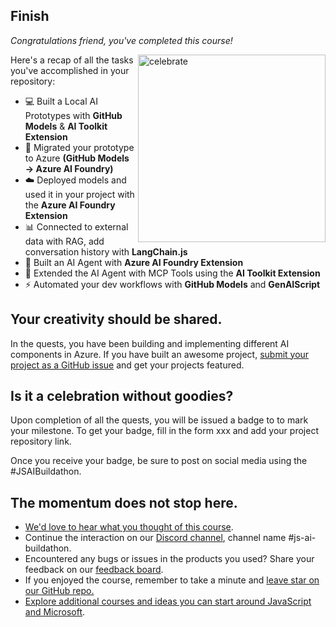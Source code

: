 <!--
  <<< Author notes: Finish >>>
  Review what we learned, ask for feedback, provide next steps.
-->

## Finish

_Congratulations friend, you've completed this course!_

<img src="https://octodex.github.com/images/welcometocat.png" alt=celebrate width=300 align=right>

Here's a recap of all the tasks you've accomplished in your repository:

- 💻 Built a Local AI Prototypes with **GitHub Models** & **AI Toolkit Extension**
- 🔄 Migrated your prototype to Azure **(GitHub Models &#8594; Azure AI Foundry)**
- ☁️ Deployed models and used it in your project with the **Azure AI Foundry Extension**
- 📊 Connected to external data with RAG, add conversation history with **LangChain.js**
- 🤖 Built an AI Agent with **Azure AI Foundry Extension**
- 🧰 Extended the AI Agent with MCP Tools using the **AI Toolkit Extension**
- ⚡ Automated your dev workflows with **GitHub Models** and **GenAIScript**

## Your creativity should be shared.

In the quests, you have been building and implementing different AI components in Azure. If you have built an awesome project, [submit your project as a GitHub issue](https://github.com/Azure-Samples/JS-AI-Build-a-thon/issues/new?template=project-submission.md) and get your projects featured.

## Is it a celebration without goodies?

Upon completion of all the quests, you will be issued a badge to to mark your milestone. To get your badge, fill in the form xxx and add your project repository link.

Once you receive your badge, be sure to post on social media using the #JSAIBuildathon.

## The momentum does not stop here.
- [We'd love to hear what you thought of this course](TBD-feedback-link).
- Continue the interaction on our [Discord channel](https://aka.ms/JSAIonDiscord), channel name #js-ai-buildathon.
- Encountered any bugs or issues in the products you used? Share your feedback on our [feedback board](https://github.com/orgs/azure-ai-foundry/discussions).
- If you enjoyed the course, remember to take a minute and [leave star on our GitHub repo.](https://aka.ms/jsaibuildathon)
- [Explore additional courses and ideas you can start around JavaScript and Microsoft](https://developer.microsoft.com/en-us/javascript/).
